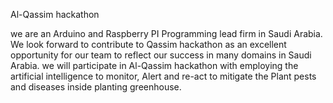 

Al-Qassim hackathon

we are an Arduino and Raspberry PI Programming lead firm in Saudi Arabia. We look forward to contribute to Qassim hackathon as an excellent opportunity for our team to reflect our success in many domains in Saudi Arabia. we will participate in Al-Qassim hackathon with employing the artificial intelligence to monitor, Alert and re-act to mitigate the Plant pests and diseases inside planting greenhouse.
  
